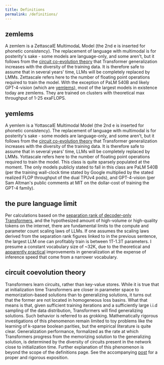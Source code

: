 ```yaml
---
title: Definitions
permalink: /definitions/
---
```


## zemlems
A zemlem is a ZettascalE MultimodaL Model (the 2nd e is inserted for phonetic consistency). The replacement of language
with multimodal is for posterity's sake - some models are language-only, and some aren't, but it follows from the
[circuit co-evolution theory](#circuit-coevolution-theory) that Transformer generalization increases with the
diversity of the training data. It is therefore safe to assume that in several years' time, LLMs will be completely
replaced by LMMs. Zettascale refers here to the number of floating point operations required to train the model. With 
the exception of PaLM 540B and likely GPT-4-vision (which are [yemlems](#yemlems)), most of the largest models in 
existence today are zemlems. They are trained on clusters with theoretical max throughput of 1-25 exaFLOPS.

## yemlems
A yemlem is a YottascalE Multimodal Model (the 2nd e is inserted for phonetic consistency). The replacement of language
with multimodal is for posterity's sake - some models are language-only, and some aren't, but it follows from the
[circuit co-evolution theory](#circuit-coevolution-theory) that Transformer generalization increases with the
diversity of the training data. It is therefore safe to assume that in several years' time, LLMs will be completely
replaced by LMMs. Yottascale refers here to the number of floating point operations required to train the model. This 
class is quite sparsely populated at the moment. The only models publicly stated to fall in this class are PaLM 540B 
(per the training wall-clock time stated by Google multiplied by the stated realized FLOP throughput of the dual TPUv4 pods),
and GPT-4-vision (per Sam Altman's public comments at MIT on the dollar-cost of training the GPT-4 family).

## the pure language limit
Per calculations based on the [separation rank of decoder-only Transformers](https://arxiv.org/pdf/2105.03928.pdf), and
the hypothesized amount of high-volume or high-quality tokens on the internet, there are fundamental limits to the
compute and parameter count scaling laws of LLMs. If one assumes the scaling laws derived from the separation rank
figures linked to in the previous sentence, the largest LLM one can profitably train is between 1T-1.3T parameters. I
presume a constant vocabulary size of ~32K, due to the theoretical and [apparently practical](https://uploads-ssl.webflow.com/60fd4503684b466578c0d307/61138924626a6981ee09caf6_jurassic_tech_paper.pdf) improvements in generalization at 
the expense of inference speed that come from a narrower vocabulary.

## circuit coevolution theory
Transformers learn circuits, rather than key-value stores. While it is true that at initialization time Transformers are closer in parameter space to
memorization-based solutions than to generalizing solutions, it turns out that the former are not located in
homogeneous loss basins. What that means is that, given sufficient training iterations and a sufficiently large i.i.d 
sampling of the data distribution, Transformers will find generalizing solutions. Such behavior is referred to as
grokking. Mathematically rigorous investigations of this phenomenon remain limited to toy problems like the learning of
k-sparse boolean parities, but the empirical literature is quite clear. Generalization performance, formalized as the rate at
which Transformers progress from the memorizing solution to the generalizing solution, is determined by the diversity
of circuits present in the network close to initialization time. Further explanation of this phenomenon is beyond the
scope of the definitions page. See the accompanying [post](https://ajl.bio/2023/04/18/initiation.html) for a proper and
rigorous exposition.

